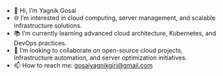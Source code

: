 - 👋 Hi, I’m Yagnik Gosai
- 🌐 I’m interested in cloud computing, server management, and scalable infrastructure solutions.
- 📚 I’m currently learning advanced cloud architecture, Kubernetes, and DevOps practices.
- 🤝 I’m looking to collaborate on open-source cloud projects, infrastructure automation, and server optimization initiatives.
- 📫 How to reach me: gosaiyagnikgiri@gmail.com

